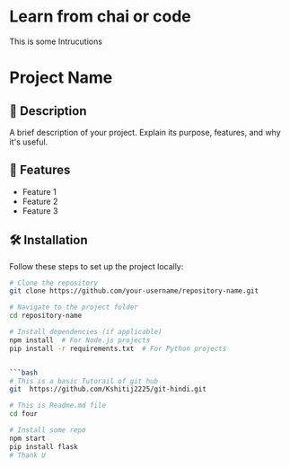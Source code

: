 # Learn from chai or code 

This is some Intrucutions

# Project Name

## 📌 Description
A brief description of your project. Explain its purpose, features, and why it's useful.

## 🚀 Features
- Feature 1
- Feature 2
- Feature 3

## 🛠 Installation
Follow these steps to set up the project locally:

```bash
# Clone the repository
git clone https://github.com/your-username/repository-name.git

# Navigate to the project folder
cd repository-name

# Install dependencies (if applicable)
npm install  # For Node.js projects
pip install -r requirements.txt  # For Python projects


```bash
# This is a basic Tutorail of git hub
git  https://github.com/Kshitij2225/git-hindi.git

# This is Readme.md file
cd four

# Install some repo
npm start
pip install flask 
# Thank U 